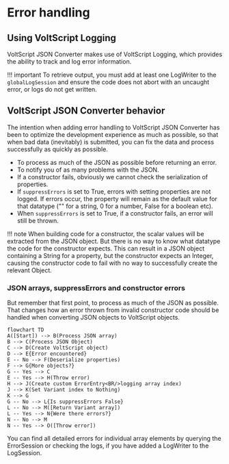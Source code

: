 # Error handling

## Using VoltScript Logging

VoltScript JSON Converter makes use of VoltScript Logging, which provides the ability to track and log error information.

!!! important
    To retrieve output, you must add at least one LogWriter to the `globalLogSession` and ensure the code does not abort with an uncaught error, or logs do not get written.

## VoltScript JSON Converter behavior

The intention when adding error handling to VoltScript JSON Converter has been to optimize the development experience as much as possible, so that when bad data (inevitably) is submitted, you can fix the data and process successfully as quickly as possible.

- To process as much of the JSON as possible before returning an error.
- To notify you of as many problems with the JSON.
- If a constructor fails, obviously we cannot check the serialization of properties.
- If `suppressErrors` is set to True, errors with setting properties are not logged. If errors occur, the property will remain as the default value for that datatype ("" for a string, 0 for a number, False for a boolean etc).
- When `suppressErrors` is set to True, if a constructor fails, an error will still be thrown.

!!! note
    When building code for a constructor, the scalar values will be extracted from the JSON object. But there is no way to know what datatype the code for the constructor expects. This can result in a JSON object containing a String for a property, but the constructor expects an Integer, causing the constructor code to fail with no way to successfully create the relevant Object.

### JSON arrays, suppressErrors and constructor errors

But remember that first point, to process as much of the JSON as possible. That changes how an error thrown from invalid constructor code should be handled when converting JSON objects to VoltScript objects.

``` mermaid
flowchart TD
A([Start]) --> B(Process JSON array)
B --> C(Process JSON Object)
C --> D(Create VoltScript object)
D --> E{Error encountered}
E -- No --> F(Deserialize properties)
F --> G{More objects?}
G -- Yes --> C
E -- Yes --> H(Throw error)
H --> J(Create custom ErrorEntry<BR/>logging array index)
J --> K(Set Variant index to Nothing)
K --> G
G -- No --> L{Is suppressErrors False}
L -- No --> M([Return Variant array])
L -- Yes --> N{Were there errors?}
N -- No --> M
N -- Yes --> O([Throw error])
```

You can find all detailed errors for individual array elements by querying the ErrorSession or checking the logs, if you have added a LogWriter to the LogSession.